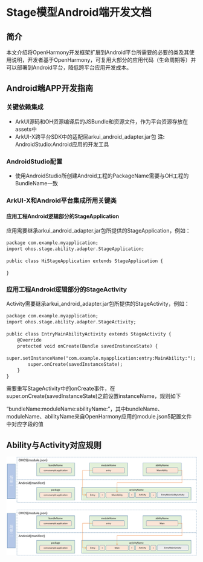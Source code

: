 # Stage模型Android端开发文档

## 简介

本文介绍将OpenHarmony开发框架扩展到Android平台所需要的必要的类及其使用说明，开发者基于OpenHarmony，可复用大部分的应用代码（生命周期等）并可以部署到Android平台，降低跨平台应用开发成本。

## Android端APP开发指南

### 关键依赖集成

* ArkUI源码和OH资源编译后的JSBundle和资源文件，作为平台资源存放在assets中
* ArkUI-X跨平台SDK中的适配层arkui_android_adapter.jar包
  **注:** AndroidStudio:Android应用的开发工具

### AndroidStudio配置

* 使用AndroidStudio所创建Android工程的PackageName需要与OH工程的BundleName一致

### ArkUI-X和Android平台集成所用关键类

#### 应用工程Android逻辑部分的StageApplication

应用需要继承arkui_android_adapter.jar包所提供的StageApplication，例如：

```
package com.example.myapplication;
import ohos.stage.ability.adapter.StageApplication;

public class HiStageApplication extends StageApplication {

}
```

### 应用工程Android逻辑部分的StageActivity

Activity需要继承arkui_android_adapter.jar包所提供的StageActivity，例如：

```
package com.example.myapplication;
import ohos.stage.ability.adapter.StageActivity;

public class EntryMainAbilityActivity extends StageActivity {
    @Override
    protected void onCreate(Bundle savedInstanceState) {
        super.setInstanceName("com.example.myapplication:entry:MainAbility:");
        super.onCreate(savedInstanceState);
    }
}
```

需要重写StageActivity中的onCreate事件，在super.onCreate(savedInstanceState)之前设置instanceName，规则如下

“bundleName:moduleName:abilityName:”，其中bundleName、moduleName、abilityName来自OpenHarmony应用的module.json5配置文件中对应字段的值

## Ability与Activity对应规则
  ![stage_android](figures/stage_android.png)
